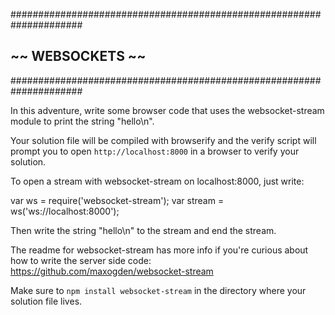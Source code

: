#####################################################################
##                       ~~  WEBSOCKETS  ~~                        ##
#####################################################################

In this adventure, write some browser code that uses the websocket-stream module
to print the string "hello\n".

Your solution file will be compiled with browserify and the verify script will
prompt you to open `http://localhost:8000` in a browser to verify your solution.

To open a stream with websocket-stream on localhost:8000, just write:

var ws = require('websocket-stream');
var stream = ws('ws://localhost:8000');

Then write the string "hello\n" to the stream and end the stream.

The readme for websocket-stream has more info if you're curious about how to
write the server side code: https://github.com/maxogden/websocket-stream

Make sure to `npm install websocket-stream` in the directory where your solution
file lives.
